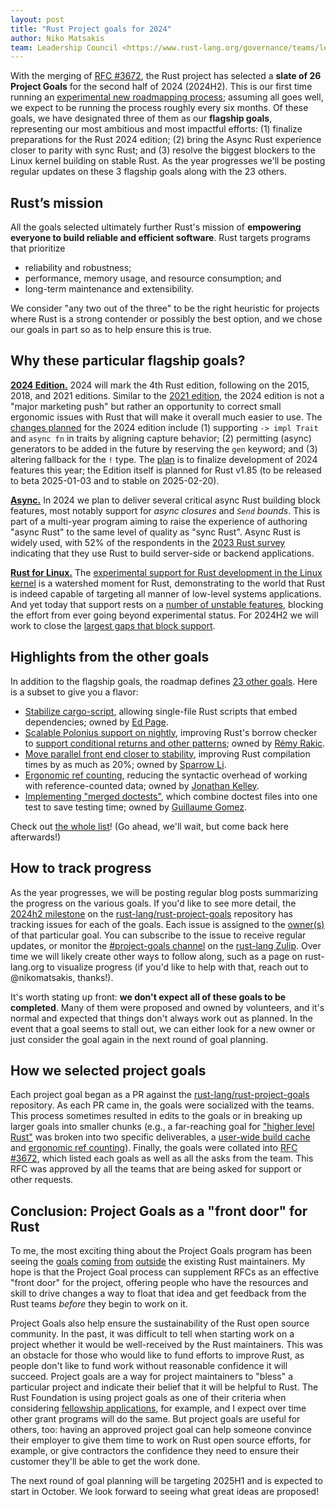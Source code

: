 ```yaml
---
layout: post
title: "Rust Project goals for 2024"
author: Niko Matsakis
team: Leadership Council <https://www.rust-lang.org/governance/teams/leadership-council>
---
```


With the merging of [RFC #3672][], the Rust project has selected a **slate of 26 Project Goals** for the second half of 2024 (2024H2). This is our first time running an [experimental new roadmapping process][RFC #3614]; assuming all goes well, we expect to be running the process roughly every six months. Of these goals, we have designated three of them as our **flagship goals**, representing our most ambitious and most impactful efforts: (1) finalize preparations for the Rust 2024 edition; (2) bring the Async Rust experience closer to parity with sync Rust; and (3) resolve the biggest blockers to the Linux kernel building on stable Rust. As the year progresses we'll be posting regular updates on these 3 flagship goals along with the 23 others.

[RFC #3672]: https://github.com/rust-lang/rfcs/pull/3672#issuecomment-2254599176
[RFC #3614]: https://github.com/rust-lang/rfcs/pull/3614

## Rust’s mission

All the goals selected ultimately further Rust's mission of **empowering everyone to build reliable and efficient software**. Rust targets programs that prioritize

* reliability and robustness;
* performance, memory usage, and resource consumption; and
* long-term maintenance and extensibility.

We consider "any two out of the three" to be the right heuristic for projects where Rust is a strong contender or possibly the best option, and we chose our goals in part so as to help ensure this is true.

## Why these particular flagship goals?

[**2024 Edition.**](https://rust-lang.github.io/rust-project-goals/2024h2/Rust-2024-Edition.html) 2024 will mark the 4th Rust edition, following on the 2015, 2018, and 2021 editions. Similar to the [2021 edition](https://github.com/nikomatsakis/rfcs/blob/rfl-project-goal/text/3085-edition-2021.html), the 2024 edition is not a "major marketing push" but rather an opportunity to correct small ergonomic issues with Rust that will make it overall much easier to use. The [changes planned](https://github.com/rust-lang/rust/issues?q=label%3AC-tracking-issue+label%3AA-edition-2024) for the 2024 edition include (1) supporting `-> impl Trait` and `async fn` in traits by aligning capture behavior; (2) permitting (async) generators to be added in the future by reserving the `gen` keyword; and (3) altering fallback for the `!` type. The [plan][2024plan] is to finalize development of 2024 features this year; the Edition itself is planned for Rust v1.85 (to be released to beta 2025-01-03 and to stable on 2025-02-20).

[2024plan]: https://rust-lang.github.io/rust-project-goals/2024h2/Rust-2024-Edition.html#milestones

[**Async.**](https://rust-lang.github.io/rust-project-goals/2024h2/async.html) In 2024 we plan to deliver several critical async Rust building block features, most notably support for *async closures* and *`Send` bounds*. This is part of a multi-year program aiming to raise the experience of authoring "async Rust" to the same level of quality as "sync Rust". Async Rust is widely used, with 52% of the respondents in the [2023 Rust survey](https://blog.rust-lang.org/2024/02/19/2023-Rust-Annual-Survey-2023-results.html) indicating that they use Rust to build server-side or backend applications. 

[**Rust for Linux.**](https://rust-lang.github.io/rust-project-goals/2024h2/rfl_stable.html) The [experimental support for Rust development in the Linux kernel][RFL] is a watershed moment for Rust, demonstrating to the world that Rust is indeed capable of targeting all manner of low-level systems applications. And yet today that support rests on a [number of unstable features][RFL#2], blocking the effort from ever going beyond experimental status. For 2024H2 we will work to close the [largest gaps that block support][rflgaps].

[RFL]: https://rust-for-linux.com/
[RFL#2]: https://github.com/Rust-for-Linux/linux/issues/2
[rflgaps]: https://rust-lang.github.io/rust-project-goals/2024h2/rfl_stable.html#the-next-six-months

## Highlights from the other goals

In addition to the flagship goals, the roadmap defines [23 other goals][]. Here is a subset to give you a flavor:

* [Stabilize cargo-script](https://rust-lang.github.io/rust-project-goals/2024h2/cargo-script.html), allowing single-file Rust scripts that embed dependencies; owned by [Ed Page](https://github.com/epage).
* [Scalable Polonius support on nightly](https://rust-lang.github.io/rust-project-goals/2024h2/Polonius.html), improving Rust's borrow checker to [support conditional returns and other patterns](https://blog.rust-lang.org/inside-rust/2023/10/06/polonius-update.html); owned by [Rémy Rakic](https://github.com/lqd).
* [Move parallel front end closer to stability](https://rust-lang.github.io/rust-project-goals/2024h2/parallel-front-end.html), improving Rust compilation times by as much as 20%; owned by [Sparrow Li](https://github.com/SparrowLii).
* [Ergonomic ref counting](https://rust-lang.github.io/rust-project-goals/2024h2/ergonomic-rc.html), reducing the syntactic overhead of working with reference-counted data; owned by [Jonathan Kelley](https://github.com/jkelleyrtp).
* [Implementing "merged doctests"](https://rust-lang.github.io/rust-project-goals/2024h2/merged-doctests.html), which combine doctest files into one test to save testing time; owned by [Guillaume Gomez](https://github.com/GuillaumeGomez).

Check out [the whole list][23 other goals]! (Go ahead, we'll wait, but come back here afterwards!)

[23 other goals]:https://rust-lang.github.io/rust-project-goals/2024h2/index.html#project-goals

## How to track progress

As the year progresses, we will be posting regular blog posts summarizing the progress on the various goals. If you'd like to see more detail, the [2024h2 milestone][m] on the [rust-lang/rust-project-goals][] repository has tracking issues for each of the goals. Each issue is assigned to the [owner(s)][o] of that particular goal. You can subscribe to the issue to receive regular updates, or monitor the [#project-goals channel](https://rust-lang.zulipchat.com/#narrow/stream/435869-project-goals) on the [rust-lang Zulip](https://rust-lang.zulipchat.com). Over time we will likely create other ways to follow along, such as a page on rust-lang.org to visualize progress (if you'd like to help with that, reach out to @nikomatsakis, thanks!).

[rust-lang/rust-project-goals]: https://rust-lang.github.io/rust-project-goals/
[m]: https://github.com/rust-lang/rust-project-goals/milestone/2
[o]: https://rust-lang.github.io/rust-project-goals/about/owners.html

It's worth stating up front: **we don't expect all of these goals to be completed**. Many of them were proposed and owned by volunteers, and it's normal and expected that things don't always work out as planned. In the event that a goal seems to stall out, we can either look for a new owner or just consider the goal again in the next round of goal planning.

## How we selected project goals

Each project goal began as a PR against the [rust-lang/rust-project-goals][] repository. As each PR came in, the goals were socialized with the teams. This process sometimes resulted in edits to the goals or in breaking up larger goals into smaller chunks (e.g., a far-reaching goal for ["higher level Rust"](https://github.com/rust-lang/rust-project-goals/pull/10) was broken into two specific deliverables, a [user-wide build cache](https://rust-lang.github.io/rust-project-goals/2024h2/user-wide-cache.html) and [ergonomic ref counting](https://rust-lang.github.io/rust-project-goals/2024h2/ergonomic-rc.html)). Finally, the goals were collated into [RFC #3672][], which listed each goals as well as all the asks from the team. This RFC was approved by all the teams that are being asked for support or other requests.

## Conclusion: Project Goals as a "front door" for Rust

To me, the most exciting thing about the Project Goals program has been seeing the [goals][1] [coming][2] [from][3] [outside][4] the existing Rust maintainers. My hope is that the Project Goal process can supplement RFCs as an effective "front door" for the project, offering people who have the resources and skill to drive changes a way to float that idea and get feedback from the Rust teams *before* they begin to work on it.

[1]: https://rust-lang.github.io/rust-project-goals/2024h2/cargo-semver-checks.html
[2]: https://rust-lang.github.io/rust-project-goals/2024h2/Rust-for-SciComp.html
[3]: https://rust-lang.github.io/rust-project-goals/2024h2/user-wide-cache.html
[4]: https://rust-lang.github.io/rust-project-goals/2024h2/std-verification.html

Project Goals also help ensure the sustainability of the Rust open source community. In the past, it was difficult to tell when starting work on a project whether it would be well-received by the Rust maintainers. This was an obstacle for those who would like to fund efforts to improve Rust, as people don't like to fund work without reasonable confidence it will succeed. Project goals are a way for project maintainers to "bless" a particular project and indicate their belief that it will be helpful to Rust. The Rust Foundation is using project goals as one of their criteria when considering [fellowship applications](https://foundation.rust-lang.org/grants/fellowships/), for example, and I expect over time other grant programs will do the same. But project goals are useful for others, too: having an approved project goal can help someone convince their employer to give them time to work on Rust open source efforts, for example, or give contractors the confidence they need to ensure their customer they'll be able to get the work done.

The next round of goal planning will be targeting 2025H1 and is expected to start in October. We look forward to seeing what great ideas are proposed!
